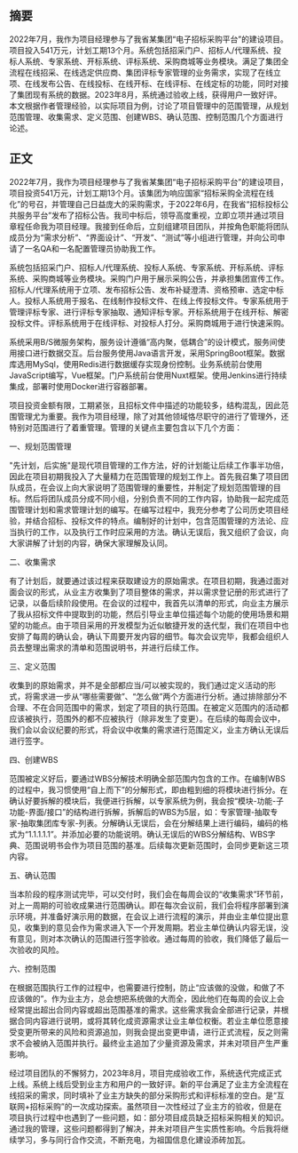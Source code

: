 ## 摘要

2022年7月，我作为项目经理参与了我省某集团“电子招标采购平台”的建设项目。项目投入541万元，计划工期13个月。系统包括招采门户、招标人/代理系统、投标人系统、专家系统、开标系统、评标系统、采购商城等业务模块。满足了集团全流程在线招采、在线选定供应商、集团评标专家管理的业务需求，实现了在线立项、在线发布公告、在线投标、在线开标、在线评标、在线定标的功能，同时对接了集团现有系统的数据。2023年8月，系统通过验收上线，获得用户一致好评。本文根据作者管理经验，以实际项目为例，讨论了项目管理中的范围管理，从规划范围管理、收集需求、定义范围、创建WBS、确认范围、控制范围几个方面进行论述。

## 正文

2022年7月，我作为项目经理参与了我省某集团“电子招标采购平台”的建设项目，项目投资541万元，计划工期13个月。该集团为响应国家“招标采购全流程在线化”的号召，并管理自己日益庞大的采购需求，于2022年6月，在我省“招标投标公共服务平台”发布了招标公告。我司中标后，领导高度重视，立即立项并通过项目章程任命我为项目经理。我接到任命后，立刻组建项目团队，并按角色职能将团队成员分为“需求分析”、“界面设计”、“开发”、“测试”等小组进行管理，并向公司申请了一名QA和一名配置管理员协助我工作。

系统包括招采门户、招标人/代理系统、投标人系统、专家系统、开标系统、评标系统、采购商城等业务模块。采购门户用于展示采购公告，并承担集团宣传工作。招标人/代理系统用于立项、发布招标公告、发布补疑澄清、资格预审、选定中标人。投标人系统用于报名、在线制作投标文件、在线上传投标文件。专家系统用于管理评标专家、进行评标专家抽取、通知评标专家。开标系统用于在线开标、解密投标文件。评标系统用于在线评标、对投标人打分。采购商城用于进行快速采购。

系统采用B/S微服务架构，服务设计遵循“高内聚，低耦合”的设计模式，服务间使用接口进行数据交互。后台服务使用Java语言开发，采用SpringBoot框架。数据库选用MySql，使用Redis进行数据缓存实现身份控制。业务系统前台使用JavaScript编写，Vue框架。门户系统前台使用Nuxt框架。使用Jenkins进行持续集成，部署时使用Docker进行容器部署。

项目投资金额有限，工期紧张，且招标文件中描述的功能较多，结构混乱，因此范围管理尤为重要。我作为项目经理，除了对其他领域恪尽职守的进行了管理外，还特别对范围进行了着重管理。管理的关键点主要包含以下几个方面：

一、规划范围管理

"先计划，后实施"是现代项目管理的工作方法，好的计划能让后续工作事半功倍，因此在项目初期我投入了大量精力在范围管理的规划工作上。首先我召集了项目团队成员，在会议上向大家说明了范围管理的重要性，并制定了规划范围管理的目标。然后将团队成员分成不同小组，分别负责不同的工作内容，协助我一起完成范围管理计划和需求管理计划的编写。在编写过程中，我充分参考了公司历史项目经验，并结合招标、投标文件的特点。编制好的计划中，包含范围管理的方法论、应当执行的工作，以及执行工作时应采用的方法。确认无误后，我又组织了会议，向大家讲解了计划的内容，确保大家理解及认同。

二、收集需求

有了计划后，就要通过该过程来获取建设方的原始需求。在项目初期，我通过面对面会议的形式，从业主方收集到了项目整体的需求，并以需求登记册的形式进行了记录，以备后续阶段使用。在会议的过程中，我首先以清单的形式，向业主方展示了我从招标文件中提取到的功能，然后引导业主单位描述每个功能的使用场景和期望的功能点。由于项目采用的开发模型为近似敏捷开发的迭代型，我们在项目中也安排了每周的确认会，确认下周要开发内容的细节。每次会议完毕，我都会组织人员去整理出需求的清单和范围说明书，并进行后续工作。

三、定义范围

收集到的原始需求，并不是全部都应当/可以被实现的，我们通过定义活动的形式，将需求进一步从“哪些需要做”、“怎么做”两个方面进行分析。通过排除部分不合理、不在合同范围中的需求，划定了项目的执行范围。在被定义范围内的活动都应该被执行，范围外的都不应被执行（除非发生了变更）。在后续的每周会议中，我们会以会议纪要的形式，将会议中收集的需求进行范围定义，业主方确认无误后进行签字。

四、创建WBS

范围被定义好后，要通过WBS分解技术明确全部范围内包含的工作。在编制WBS的过程中，我习惯使用“自上而下”的分解形式，即由粗到细的将模块进行拆分。在确认好要拆解的模块后，我便进行拆解，以专家系统为例，我会按“模块-功能-子功能-界面/接口”的结构进行拆解，拆解后的WBS为5层，如：专家管理-抽取专家-抽取集团库专家-列表。分解确认无误后，会在分解结果上进行编码，编码的格式为“1.1.1.1.1”。并添加必要的功能说明。确认无误后的WBS分解结构、WBS字典、范围说明书会作为项目范围的基准。后续每次更新范围时，会同步更新这三项内容。

五、确认范围

当本阶段的程序测试完毕，可以交付时，我们会在每周会议的“收集需求”环节前，对上一周期的可验收成果进行范围确认。即在每次会议前，我们会将程序部署到演示环境，并准备好演示用的数据，在会议上进行流程的演示，并由业主单位提出意见，收集到的意见会作为需求进入下一个开发周期。若业主单位确认内容无误，没有意见，则对本次确认的范围进行签字验收。通过每周的验收，我们降低了最后一次验收的风险。

六、控制范围

在根据范围执行工作的过程中，也需要进行控制，防止“应该做的没做，和做了不应该做的”。作为业主方，总会想把系统做的大而全，因此他们在每周的会议上会经常提出超出合同内容或超出范围基准的需求。这些需求我会全部进行记录，并根据合同内容进行说明，或将其转化成资源需求让业主单位权衡。若业主单位愿意接受变更所带来的风险和资源追加，则我会提出变更申请，进行正式流程，反之则需求不会被纳入范围并执行。最终业主追加了少量资源及需求，并未对项目产生严重影响。

经过项目团队的不懈努力，2023年8月，项目完成验收工作，系统迭代完成正式上线。系统上线后受到业主方和用户的一致好评。新的平台满足了业主方全流程在线招采的需求，同时填补了业主方缺失的部分采购形式和评标标准的空白。是“互联网+招标采购”的一次成功探索。虽然项目一次性经过了业主方的验收，但是在项目执行过程中也遇到了一些问题，如：部分项目成员缺乏招标采购相关的知识。通过我的管理，这些问题都得到了解决，并未对项目产生实质性影响。今后我将继续学习，多与同行合作交流，不断充电，为祖国信息化建设添砖加瓦。
